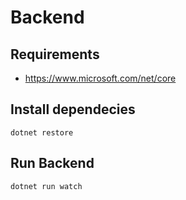# Backend

## Requirements
- https://www.microsoft.com/net/core

## Install dependecies
```
dotnet restore
```

## Run Backend
```
dotnet run watch
```
